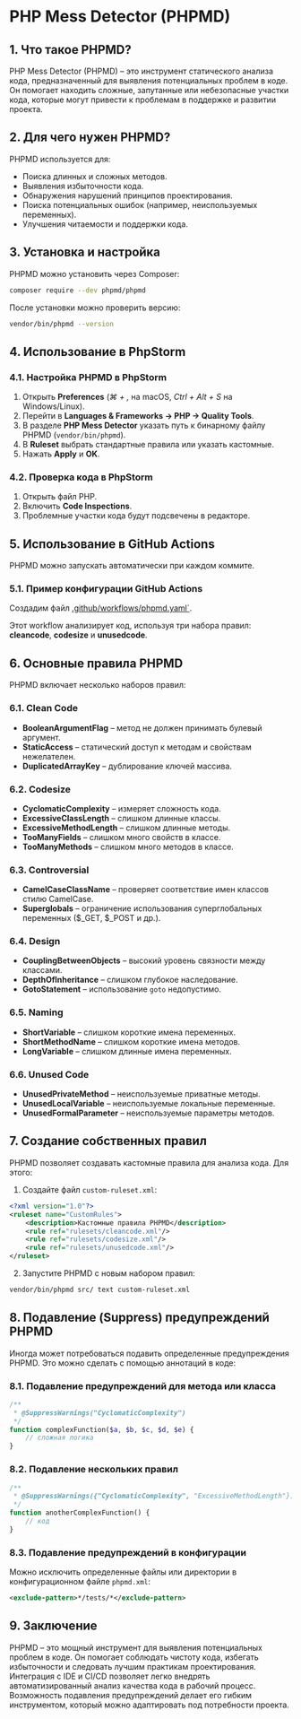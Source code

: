 # PHP Mess Detector (PHPMD)

## 1. Что такое PHPMD?
PHP Mess Detector (PHPMD) – это инструмент статического анализа кода, предназначенный для выявления потенциальных проблем в коде. Он помогает находить сложные, запутанные или небезопасные участки кода, которые могут привести к проблемам в поддержке и развитии проекта.

## 2. Для чего нужен PHPMD?
PHPMD используется для:
- Поиска длинных и сложных методов.
- Выявления избыточности кода.
- Обнаружения нарушений принципов проектирования.
- Поиска потенциальных ошибок (например, неиспользуемых переменных).
- Улучшения читаемости и поддержки кода.

## 3. Установка и настройка
PHPMD можно установить через Composer:
```bash
composer require --dev phpmd/phpmd
```
После установки можно проверить версию:
```bash
vendor/bin/phpmd --version
```

## 4. Использование в PhpStorm
### 4.1. Настройка PHPMD в PhpStorm
1. Открыть **Preferences** (*⌘ + ,* на macOS, *Ctrl + Alt + S* на Windows/Linux).
2. Перейти в **Languages & Frameworks → PHP → Quality Tools**.
3. В разделе **PHP Mess Detector** указать путь к бинарному файлу PHPMD (`vendor/bin/phpmd`).
4. В **Ruleset** выбрать стандартные правила или указать кастомные.
5. Нажать **Apply** и **OK**.

### 4.2. Проверка кода в PhpStorm
1. Открыть файл PHP.
2. Включить **Code Inspections**.
3. Проблемные участки кода будут подсвечены в редакторе.

## 5. Использование в GitHub Actions
PHPMD можно запускать автоматически при каждом коммите.

### 5.1. Пример конфигурации GitHub Actions
Создадим файл [.github/workflows/phpmd.yaml`](../.github/workflows/phpmd.yaml).

Этот workflow анализирует код, используя три набора правил: **cleancode**, **codesize** и **unusedcode**.

## 6. Основные правила PHPMD
PHPMD включает несколько наборов правил:

### 6.1. Clean Code
- **BooleanArgumentFlag** – метод не должен принимать булевый аргумент.
- **StaticAccess** – статический доступ к методам и свойствам нежелателен.
- **DuplicatedArrayKey** – дублирование ключей массива.

### 6.2. Codesize
- **CyclomaticComplexity** – измеряет сложность кода.
- **ExcessiveClassLength** – слишком длинные классы.
- **ExcessiveMethodLength** – слишком длинные методы.
- **TooManyFields** – слишком много свойств в классе.
- **TooManyMethods** – слишком много методов в классе.

### 6.3. Controversial
- **CamelCaseClassName** – проверяет соответствие имен классов стилю CamelCase.
- **Superglobals** – ограничение использования суперглобальных переменных ($_GET, $_POST и др.).

### 6.4. Design
- **CouplingBetweenObjects** – высокий уровень связности между классами.
- **DepthOfInheritance** – слишком глубокое наследование.
- **GotoStatement** – использование `goto` недопустимо.

### 6.5. Naming
- **ShortVariable** – слишком короткие имена переменных.
- **ShortMethodName** – слишком короткие имена методов.
- **LongVariable** – слишком длинные имена переменных.

### 6.6. Unused Code
- **UnusedPrivateMethod** – неиспользуемые приватные методы.
- **UnusedLocalVariable** – неиспользуемые локальные переменные.
- **UnusedFormalParameter** – неиспользуемые параметры методов.

## 7. Создание собственных правил
PHPMD позволяет создавать кастомные правила для анализа кода. Для этого:
1. Создайте файл `custom-ruleset.xml`:
```xml
<?xml version="1.0"?>
<ruleset name="CustomRules">
    <description>Кастомные правила PHPMD</description>
    <rule ref="rulesets/cleancode.xml"/>
    <rule ref="rulesets/codesize.xml"/>
    <rule ref="rulesets/unusedcode.xml"/>
</ruleset>
```
2. Запустите PHPMD с новым набором правил:
```bash
vendor/bin/phpmd src/ text custom-ruleset.xml
```

## 8. Подавление (Suppress) предупреждений PHPMD
Иногда может потребоваться подавить определенные предупреждения PHPMD. Это можно сделать с помощью аннотаций в коде:

### 8.1. Подавление предупреждений для метода или класса
```php
/**
 * @SuppressWarnings("CyclomaticComplexity")
 */
function complexFunction($a, $b, $c, $d, $e) {
    // сложная логика
}
```

### 8.2. Подавление нескольких правил
```php
/**
 * @SuppressWarnings({"CyclomaticComplexity", "ExcessiveMethodLength"})
 */
function anotherComplexFunction() {
    // код
}
```

### 8.3. Подавление предупреждений в конфигурации
Можно исключить определенные файлы или директории в конфигурационном файле `phpmd.xml`:
```xml
<exclude-pattern>*/tests/*</exclude-pattern>
```

## 9. Заключение
PHPMD – это мощный инструмент для выявления потенциальных проблем в коде. Он помогает соблюдать чистоту кода, избегать избыточности и следовать лучшим практикам проектирования. Интеграция с IDE и CI/CD позволяет легко внедрять автоматизированный анализ качества кода в рабочий процесс. Возможность подавления предупреждений делает его гибким инструментом, который можно адаптировать под потребности проекта.
